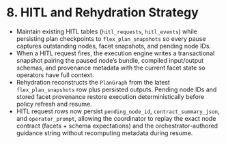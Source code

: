 # 8. HITL and Rehydration Strategy
- Maintain existing HITL tables (`hitl_requests`, `hitl_events`) while persisting plan checkpoints to `flex_plan_snapshots` so every pause captures outstanding nodes, facet snapshots, and pending node IDs.
- When a HITL request fires, the execution engine writes a transactional snapshot pairing the paused node’s bundle, compiled input/output schemas, and provenance metadata with the current facet state so operators have full context.
- Rehydration reconstructs the `PlanGraph` from the latest `flex_plan_snapshots` row plus persisted outputs. Pending node IDs and stored facet provenance restore execution deterministically before policy refresh and resume.
- HITL request rows now persist `pending_node_id`, `contract_summary_json`, and `operator_prompt`, allowing the coordinator to replay the exact node contract (facets + schema expectations) and the orchestrator-authored guidance string without recomputing metadata during resume.
